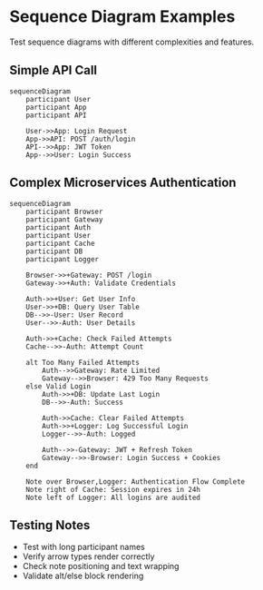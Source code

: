 # Sequence Diagram Examples

Test sequence diagrams with different complexities and features.

## Simple API Call

```mermaid
sequenceDiagram
    participant User
    participant App
    participant API
    
    User->>App: Login Request
    App->>API: POST /auth/login
    API-->>App: JWT Token
    App-->>User: Login Success
```

## Complex Microservices Authentication

```mermaid
sequenceDiagram
    participant Browser
    participant Gateway
    participant Auth
    participant User
    participant Cache
    participant DB
    participant Logger
    
    Browser->>+Gateway: POST /login
    Gateway->>+Auth: Validate Credentials
    
    Auth->>+User: Get User Info
    User->>+DB: Query User Table
    DB-->>-User: User Record
    User-->>-Auth: User Details
    
    Auth->>+Cache: Check Failed Attempts
    Cache-->>-Auth: Attempt Count
    
    alt Too Many Failed Attempts
        Auth-->>Gateway: Rate Limited
        Gateway-->>Browser: 429 Too Many Requests
    else Valid Login
        Auth->>+DB: Update Last Login
        DB-->>-Auth: Success
        
        Auth->>Cache: Clear Failed Attempts
        Auth->>+Logger: Log Successful Login
        Logger-->>-Auth: Logged
        
        Auth-->>-Gateway: JWT + Refresh Token
        Gateway-->>-Browser: Login Success + Cookies
    end
    
    Note over Browser,Logger: Authentication Flow Complete
    Note right of Cache: Session expires in 24h
    Note left of Logger: All logins are audited
```

## Testing Notes

- Test with long participant names
- Verify arrow types render correctly
- Check note positioning and text wrapping
- Validate alt/else block rendering